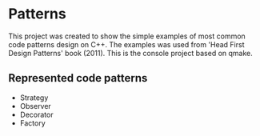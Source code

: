 # Patterns

This project was created to show the simple examples of most common code patterns design on C++. The examples was used from 'Head First Design Patterns' book (2011). This is the console project based on qmake.

## Represented code patterns 

* Strategy
* Observer
* Decorator
* Factory
